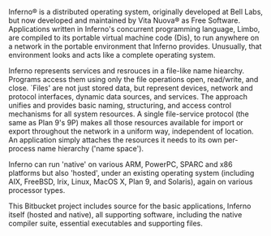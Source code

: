 Inferno® is a distributed operating system, originally developed at Bell Labs, but now developed and maintained by Vita Nuova® as Free Software.  Applications written in Inferno's concurrent programming language, Limbo, are compiled to its portable virtual machine code (Dis), to run anywhere on a network in the portable environment that Inferno provides.  Unusually, that environment looks and acts like a complete operating system.

Inferno represents services and resrouces in a file-like name hiearchy.  Programs access them using only the file operations open, read/write, and close.  `Files' are not just stored data, but represent devices, network and protocol interfaces, dynamic data sources, and services.  The approach unifies and provides basic naming, structuring, and access control mechanisms for all system resources.  A single file-service protocol (the same as Plan 9's 9P) makes all those resources available for import or export throughout the network in a uniform way, independent of location. An application simply attaches the resources it needs to its own per-process name hierarchy ('name space').

Inferno can run 'native' on various ARM, PowerPC, SPARC and x86 platforms but also 'hosted', under an existing operating system (including AIX, FreeBSD, Irix, Linux, MacOS X, Plan 9, and Solaris), again on various processor types.

This Bitbucket project includes source for the basic applications, Inferno itself (hosted and native), all supporting software, including the native compiler suite, essential executables and supporting files.
